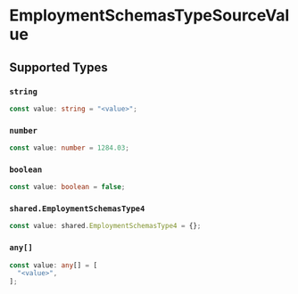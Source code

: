 # EmploymentSchemasTypeSourceValue


## Supported Types

### `string`

```typescript
const value: string = "<value>";
```

### `number`

```typescript
const value: number = 1284.03;
```

### `boolean`

```typescript
const value: boolean = false;
```

### `shared.EmploymentSchemasType4`

```typescript
const value: shared.EmploymentSchemasType4 = {};
```

### `any[]`

```typescript
const value: any[] = [
  "<value>",
];
```

